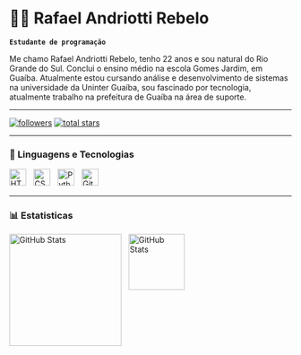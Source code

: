 # 🧑‍💻 Rafael Andriotti Rebelo

**`Estudante de programação`**

Me chamo Rafael Andriotti Rebelo, tenho 22 anos e sou natural do Rio Grande do Sul. Conclui o ensino médio na escola Gomes Jardim, em Guaíba. Atualmente estou cursando análise e desenvolvimento de sistemas na universidade da Uninter Guaíba, sou fascinado por tecnologia, atualmente trabalho na prefeitura de Guaíba na área de suporte.

---

<p align="left">
      <a href="https://github.com/RafaelAndriotti?tab=followers">
         <img alt="followers" title="Me siga no GitHub" src="https://custom-icon-badges.demolab.com/github/followers/RafaelAndriotti?color=236ad3&labelColor=1155ba&style=for-the-badge&logo=github&label=SEGUIDORES&logoColor=white"/></a>
      <a href="https://github.com/RafaelAndriotti?tab=repositories&sort=stargazers">
         <img alt="total stars" title="Total stars on GitHub" src="https://custom-icon-badges.demolab.com/github/stars/RafaelAndriotti?color=55960c&style=for-the-badge&labelColor=488207&logo=star&estrelas"/></a>
   </p>

---

### 🤖 Linguagens e Tecnologias

<img align="left" alt="HTML" width="30px" style="padding-right:10px;" src="https://cdn.jsdelivr.net/gh/devicons/devicon/icons/html5/html5-plain.svg" />
<img align="left" alt="CSS" width="30px" style="padding-right:10px;" src="https://cdn.jsdelivr.net/gh/devicons/devicon/icons/css3/css3-plain.svg" />


<img align="left" alt="Python" width="30px" style="padding-right:10px;" src="https://cdn.jsdelivr.net/gh/devicons/devicon/icons/python/python-plain.svg" />

<img align="left" alt="GitHub" width="30px" style="padding-right:10px;" src="https://cdn.jsdelivr.net/gh/devicons/devicon/icons/github/github-original.svg" />

<br><br>

---

### 📊 Estatisticas


<p>
  <img 
    align="left" 
    alt="GitHub Stats" 
    height="200" 
    style="padding-right: 10px;" 
    src="https://github-readme-stats.vercel.app/api?username=rafaelandriotti&show_icons=true&theme=tokyonight&include_all_commits=true&locale=pt-br" 
  />

<img 
      align="left" 
      alt="GitHub Stats" 
      height="100" 
      src="https://github-readme-stats.vercel.app/api/top-langs/?username=rafaelandriotti&theme=tokyonight&layout=compact&custom_title=Tecnologias&langs_count=9" 
  />

</p>
